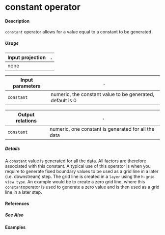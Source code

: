 # constant operator

#### Description
`constant` operator allows for a value equal to a constant to be generated

##### Usage
Input projection|.
---|---
none |

Input parameters|.
---|---
`constant` | numeric, the constant value to be generated, default is 0

Output relations|.
---|---
`constant`| numeric, one constant is generated for all the data 

##### Details
A `constant` value is generated for all the data. All factors are therefore associated with this constant. A typical use of this operator is when you require to generate fixed boundary values to be used as a grid line in a later (i.e. downstream) step. The grid line is created in a `layer` using the `h-grid view type`. An example would be to create a zero grid line, where this `constant`operator is used to generate a zero value and is then used as a grid line in a later step.

#### References

##### See Also

#### Examples




 
 
